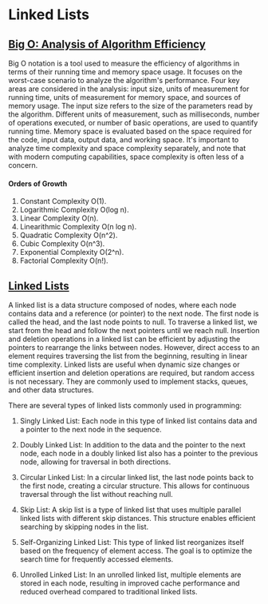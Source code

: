 # Linked Lists

## [Big O: Analysis of Algorithm Efficiency](https://codefellows.github.io/common_curriculum/data_structures_and_algorithms/Code_401/class-05/resources/big_oh.html)


Big O notation is a tool used to measure the efficiency of algorithms in terms of their running time and memory space usage. It focuses on the worst-case scenario to analyze the algorithm's performance. Four key areas are considered in the analysis: input size, units of measurement for running time, units of measurement for memory space, and sources of memory usage. The input size refers to the size of the parameters read by the algorithm. Different units of measurement, such as milliseconds, number of operations executed, or number of basic operations, are used to quantify running time. Memory space is evaluated based on the space required for the code, input data, output data, and working space. It's important to analyze time complexity and space complexity separately, and note that with modern computing capabilities, space complexity is often less of a concern.

#### Orders of Growth
1. Constant Complexity O(1).
2. Logarithmic Complexity O(log n).
3.  Linear Complexity O(n).
4. Linearithmic Complexity O(n log n).
5. Quadratic Complexity O(n^2).
6. Cubic Complexity O(n^3).
7. Exponential Complexity O(2^n).
8. Factorial Complexity O(n!).



## [Linked Lists](https://codefellows.github.io/common_curriculum/data_structures_and_algorithms/Code_401/class-05/resources/singly_linked_list.html)

A linked list is a data structure composed of nodes, where each node contains data and a reference (or pointer) to the next node. The first node is called the head, and the last node points to null. To traverse a linked list, we start from the head and follow the next pointers until we reach null. Insertion and deletion operations in a linked list can be efficient by adjusting the pointers to rearrange the links between nodes. However, direct access to an element requires traversing the list from the beginning, resulting in linear time complexity. Linked lists are useful when dynamic size changes or efficient insertion and deletion operations are required, but random access is not necessary. They are commonly used to implement stacks, queues, and other data structures.


There are several types of linked lists commonly used in programming:

1. Singly Linked List: Each node in this type of linked list contains data and a pointer to the next node in the sequence.

2. Doubly Linked List: In addition to the data and the pointer to the next node, each node in a doubly linked list also has a pointer to the previous node, allowing for traversal in both directions.

3. Circular Linked List: In a circular linked list, the last node points back to the first node, creating a circular structure. This allows for continuous traversal through the list without reaching null.

4. Skip List: A skip list is a type of linked list that uses multiple parallel linked lists with different skip distances. This structure enables efficient searching by skipping nodes in the list.

5. Self-Organizing Linked List: This type of linked list reorganizes itself based on the frequency of element access. The goal is to optimize the search time for frequently accessed elements.

6. Unrolled Linked List: In an unrolled linked list, multiple elements are stored in each node, resulting in improved cache performance and reduced overhead compared to traditional linked lists.
